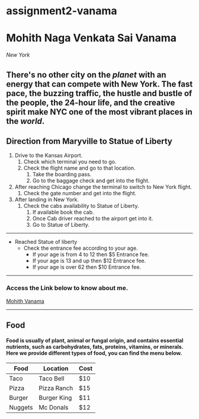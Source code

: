 # assignment2-vanama
# Mohith Naga Venkata Sai Vanama
###### New York
There's no other city on the *planet* with an energy that can compete with New York. The **fast pace**, the **buzzing traffic**, the **hustle** and bustle of the people, the 24-hour life, and the creative spirit make NYC one of the most vibrant places in the *world*.
---
## Direction from Maryville to Statue of Liberty
1. Drive to the Kansas Airport. 
   1. Check which terminal you need to go. 
   2. Check the flight name and go to that location.
       1. Take the boarding pass.
       2. Go to the baggage check and get into the flight.
2. After reaching Chicago change the terminal to switch to New York flight.
   1. Check the gate number and get into the flight.
3. After landing in New York.
   1. Check the cabs availability to Statue of Liberty.
      1. If available book the cab.
      2. Once Cab driver reached to the airport get into it.
      3. Go to Statue of Liberty.
---
* Reached Statue of liberty
  * Check the entrance fee according to your age.
    * If your age is from 4 to 12 then $5 Entrance fee.
    * If your age is 13 and up then $12 Entrance fee.
    * If your age is over 62 then $10 Entrance fee.
---

### Access the Link below to know about me.
[Mohith Vanama](Aboutme.md)

---

## Food
#### Food is usually of plant, animal or fungal origin, and contains essential nutrients, such as carbohydrates, fats, proteins, vitamins, or minerals. Here we provide different types of food, you can find the menu below.
|   Food   |   Location   |   Cost   |
| -------- | ------------ | -------- |
|   Taco   |  Taco Bell   |   $10    |
|  Pizza   | Pizza Ranch  |   $15    |
|  Burger  | Burger King  |   $11    |
| Nuggets  |  Mc Donals   |   $12    |



